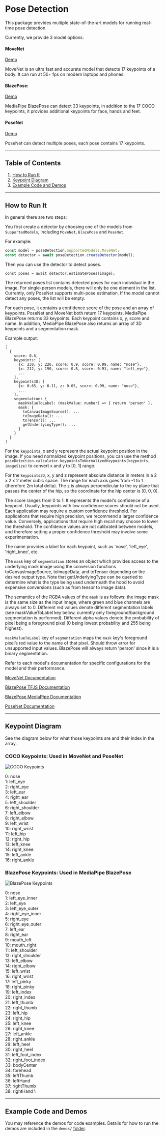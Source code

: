 # Pose Detection

This package provides multiple state-of-the-art models for running real-time pose detection.

Currently, we provide 3 model options:

#### MoveNet
[Demo](https://storage.googleapis.com/tfjs-models/demos/pose-detection/index.html?model=movenet)

MoveNet is an ultra fast and accurate model that detects 17 keypoints of a body.
It can run at 50+ fps on modern laptops and phones.

#### BlazePose:
[Demo](https://storage.googleapis.com/tfjs-models/demos/pose-detection/index.html?model=blazepose)

MediaPipe BlazePose can detect 33 keypoints, in addition to the 17 COCO keypoints,
it provides additional keypoints for face, hands and feet.

#### PoseNet
[Demo](https://storage.googleapis.com/tfjs-models/demos/pose-detection/index.html?model=posenet)

PoseNet can detect multiple poses, each pose contains 17 keypoints.

-------------------------------------------------------------------------------
## Table of Contents
1. [How to Run It](#how-to-run-it)
2. [Keypoint Diagram](#keypoint-diagram)
3. [Example Code and Demos](#example-code-and-demos)

-------------------------------------------------------------------------------
## How to Run It
In general there are two steps:

You first create a detector by choosing one of the models from `SupportedModels`,
including `MoveNet`, `BlazePose` and `PoseNet`.

For example:

```javascript
const model = poseDetection.SupportedModels.MoveNet;
const detector = await poseDetection.createDetector(model);
```

Then you can use the detector to detect poses.

```
const poses = await detector.estimatePoses(image);
```

The returned poses list contains detected poses for each individual in the image.
For single-person models, there will only be one element in the list. Currently,
only PoseNet supports multi-pose estimation. If the model cannot detect any poses,
the list will be empty.

For each pose, it contains a confidence score of the pose and an array of keypoints.
PoseNet and MoveNet both return 17 keypoints. MediaPipe BlazePose returns 33 keypoints.
Each keypoint contains x, y, score and name. In addition, MediaPipe BlazePose
also returns an array of 3D keypoints and a segmentation mask.

Example output:
```
[
  {
    score: 0.8,
    keypoints: [
      {x: 230, y: 220, score: 0.9, score: 0.99, name: "nose"},
      {x: 212, y: 190, score: 0.8, score: 0.91, name: "left_eye"},
      ...
    ],
    keypoints3D: [
      {x: 0.65, y: 0.11, z: 0.05, score: 0.99, name: "nose"},
      ...
    ],
    segmentation: {
      maskValueToLabel: (maskValue: number) => { return 'person' },
      mask: {
        toCanvasImageSource(): ...
        toImageData(): ...
        toTensor(): ...
        getUnderlyingType(): ...
      }
    }
  }
]
```

For the `keypoints`, x and y represent the actual keypoint position in the image.
If you need normalized keypoint positions, you can use the method
`poseDetection.calculator.keypointsToNormalizedKeypoints(keypoints, imageSize)` to
convert x and y to [0, 1] range.

For the `keypoints3D`, x, y and z represent absolute distance in meters in a
2 x 2 x 2 meter cubic space. The range for each axis goes from -1 to 1 (therefore
2m total delta). The z is always perpendicular to the xy plane that passes the
center of the hip, so the coordinate for the hip center is (0, 0, 0).

The score ranges from 0 to 1. It represents the model's confidence of a keypoint.
Usually, keypoints with low confidence scores should not be used. Each application
may require a custom confidence threshold. For applications that require high precision,
we recommend a larger confidence value. Conversely, applications that require high recall
may choose to lower the threshold. The confidence values are not calibrated between models,
and therefore setting a proper confidence threshold may involve some experimentation.

The name provides a label for each keypoint, such as 'nose', 'left_eye', 'right_knee', etc.

The `mask` key of `segmentation` stores an object which provides access to the underlying mask image using the conversion functions toCanvasImageSource, toImageData, and toTensor depending on the desired output type. Note that getUnderlyingType can be queried to determine what is the type being used underneath the hood to avoid expensive conversions (such as from tensor to image data).

The semantics of the RGBA values of the `mask` is as follows: the image mask is the same size as the input image, where green and blue channels are always set to 0. Different red values denote different segmentation labels (see maskValueToLabel key below, currently only foreground/background segmentation is performed). Different alpha values denote the probability of pixel being a foreground pixel (0 being lowest probability and 255 being highest).

`maskValueToLabel` key of `segmentation` maps the `mask` key's foreground pixel’s red value to the name of that pixel. Should throw error for unsupported input values. BlazePose will always return 'person' since it is a binary segmentation.

Refer to each model's documentation for specific configurations for the model
and their performance.

[MoveNet Documentation](https://github.com/tensorflow/tfjs-models/tree/master/pose-detection/src/movenet)

[BlazePose TFJS Documentation](https://github.com/tensorflow/tfjs-models/tree/master/pose-detection/src/blazepose_tfjs)

[BlazePose MediaPipe Documentation](https://github.com/tensorflow/tfjs-models/tree/master/pose-detection/src/blazepose_mediapipe)

[PoseNet Documentation](https://github.com/tensorflow/tfjs-models/tree/master/pose-detection/src/posenet)

-------------------------------------------------------------------------------

## Keypoint Diagram
See the diagram below for what those keypoints are and their index in the array.

### COCO Keypoints: Used in MoveNet and PoseNet
![COCO Keypoints](https://storage.googleapis.com/movenet/coco-keypoints-500.png)


0: nose  \
1: left_eye  \
2: right_eye  \
3: left_ear  \
4: right_ear  \
5: left_shoulder  \
6: right_shoulder  \
7: left_elbow  \
8: right_elbow  \
9: left_wrist  \
10: right_wrist  \
11: left_hip  \
12: right_hip  \
13: left_knee  \
14: right_knee  \
15: left_ankle  \
16: right_ankle

### BlazePose Keypoints: Used in MediaPipe BlazePose
![BlazePose Keypoints](https://storage.googleapis.com/mediapipe/blazepose-keypoints-updated.png)

0: nose  \
1: left_eye_inner \
2: left_eye  \
3: left_eye_outer  \
4: right_eye_inner  \
5: right_eye  \
6: right_eye_outer  \
7: left_ear  \
8: right_ear  \
9: mouth_left  \
10: mouth_right  \
11: left_shoulder  \
12: right_shoulder  \
13: left_elbow  \
14: right_elbow  \
15: left_wrist  \
16: right_wrist  \
17: left_pinky  \
18: right_pinky  \
19: left_index  \
20: right_index  \
21: left_thumb  \
22: right_thumb  \
23: left_hip  \
24: right_hip  \
25: left_knee  \
26: right_knee  \
27: left_ankle  \
28: right_ankle  \
29: left_heel  \
30: right_heel  \
31: left_foot_index  \
32: right_foot_index  \
33: bodyCenter  \
34: forehead  \
35: leftThumb \
36: leftHand  \
37: rightThumb  \
38: rightHand \

-------------------------------------------------------------------------------

## Example Code and Demos
You may reference the demos for code examples. Details for how to run the demos
are included in the `demos/`
[folder](https://github.com/tensorflow/tfjs-models/tree/master/pose-detection/demos).
